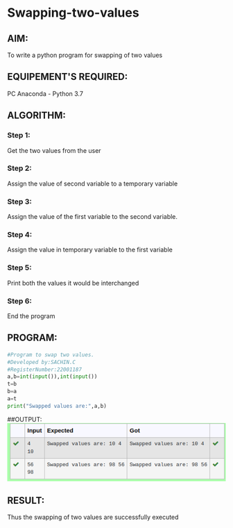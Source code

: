 # Swapping-two-values
## AIM:
To write a python program for swapping of two values
## EQUIPEMENT'S REQUIRED: 
PC
Anaconda - Python 3.7
## ALGORITHM: 
### Step 1:
Get the two values from the user
### Step 2: 
Assign the value of second variable to a temporary variable 
### Step 3: 
Assign the value of the first variable to the second variable.
### Step 4:  
Assign the value in temporary variable to the first variable
### Step 5: 
Print both the values it would be interchanged
### Step 6: 
End the program
## PROGRAM:
``` PYTHON
#Program to swap two values.
#Developed by:SACHIN.C 
#RegisterNumber:22001187
a,b=int(input()),int(input())
t=b
b=a
a=t
print("Swapped values are:",a,b)
```

##OUTPUT:
![output](OUTPUT.png)

## RESULT:
Thus the swapping of two values are successfully executed




